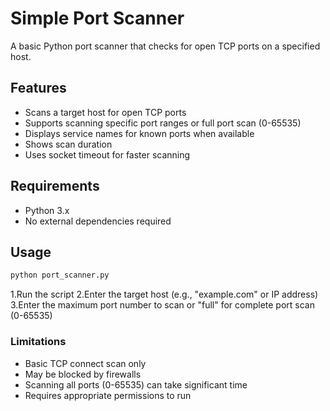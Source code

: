 # Simple Port Scanner

A basic Python port scanner that checks for open TCP ports on a specified host.

## Features
- Scans a target host for open TCP ports
- Supports scanning specific port ranges or full port scan (0-65535)
- Displays service names for known ports when available
- Shows scan duration
- Uses socket timeout for faster scanning

## Requirements
- Python 3.x
- No external dependencies required

## Usage
```bash
python port_scanner.py
```
1.Run the script
2.Enter the target host (e.g., "example.com" or IP address)
3.Enter the maximum port number to scan or "full" for complete port scan (0-65535)


### Limitations
* Basic TCP connect scan only
* May be blocked by firewalls
* Scanning all ports (0-65535) can take significant time
* Requires appropriate permissions to run
